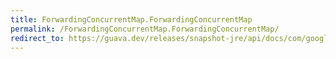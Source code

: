 ```yaml
---
title: ForwardingConcurrentMap.ForwardingConcurrentMap
permalink: /ForwardingConcurrentMap.ForwardingConcurrentMap/
redirect_to: https://guava.dev/releases/snapshot-jre/api/docs/com/google/common/collect/ForwardingConcurrentMap.html#ForwardingConcurrentMap--
---
```

